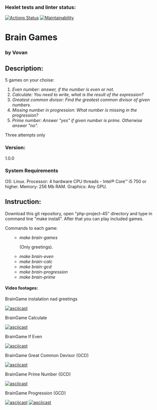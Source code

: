 ### Hexlet tests and linter status:
[![Actions Status](https://github.com/vladimr-xz/php-project-45/actions/workflows/hexlet-check.yml/badge.svg)](https://github.com/vladimr-xz/php-project-45/actions)
[![Maintainability](https://api.codeclimate.com/v1/badges/202d3101c6c9f93522f9/maintainability)](https://codeclimate.com/github/vladimr-xz/php-project-45/maintainability)

<h1>Brain Games</h1>
<h3>by Vovan</h3>

<h2>Description:</h2>

<p>5 games on your choise:</p>
<ol>
<li><em>Even number: answer, if the number is even or not.</em></li>
<li><em>Calculate: You need to write, what is the result of the expression?</em></li>
<li><em>Greatest common divisor: Find the greatest common divisor of given numbers.</em></li>
<li><em>Missing number in progression: What number is missing in the progression?</em></li>
<li><em>Prime number: Answer "yes" if given number is prime. Otherwise answer "no".</em></li>
</ol>
<p>Three attempts only</p>
<h3>Version:</h3>
<p>1.0.0</p>


<h3>System Requirements</h3>
<p>OS: Linux. Processor: 4 hardware CPU threads - Intel® Core™ i5 750 or higher. Memory: 256 Mb RAM. Graphics: Any GPU. </p>


<h2>Instruction:</h2>
<p>Download this git repository, open "php-project-45" directory and type in command line "make install". After that you can play included games.</p>

<p>Commands to each game:</p>
<ol>
<ul><li><em>make brain-games</em></li> <p>(Only greetings).</p>
<li><em>make brain-even</em></li>
<li><em>make brain-calc</em></li>
<li><em>make brain-gcd</em></li>
<li><em>make brain-progression</em></li>
<li><em>make brain-prime</em></li><ul>
</ol>


<h4>Video footages:</h4>

<p>BrainGame instalation nad greetings</p>

[![asciicast](https://asciinema.org/a/dbIhcTf5T00aLdok5mCzKU0Cj.svg)](https://asciinema.org/a/dbIhcTf5T00aLdok5mCzKU0Cj)

<p>BrainGame Calculate</p>

[![asciicast](https://asciinema.org/a/Dsq2kNjc1Vi0fMawA2YSf6aRH.svg)](https://asciinema.org/a/Dsq2kNjc1Vi0fMawA2YSf6aRH)

<p>BrainGame If Even</p>

[![asciicast](https://asciinema.org/a/uA5ZuF10GUvxF12WGSBOEPxPB.svg)](https://asciinema.org/a/uA5ZuF10GUvxF12WGSBOEPxPB)

<p>BrainGame Great Common Devisor (GCD) </p>

[![asciicast](https://asciinema.org/a/4g58FIpRdtDNpgmhNOPVPEeQk.svg)](https://asciinema.org/a/4g58FIpRdtDNpgmhNOPVPEeQk)
 
<p>BrainGame Prime Number (GCD) </p>

[![asciicast](https://asciinema.org/a/cVYkJJsNWjhswVxSXkGcK6FOZ.svg)](https://asciinema.org/a/cVYkJJsNWjhswVxSXkGcK6FOZ)

<p>BrainGame Progression (GCD) </p>

[![asciicast](https://asciinema.org/a/YAuWy70AQKS6pvrOr87IrgewE.svg)](https://asciinema.org/a/YAuWy70AQKS6pvrOr87IrgewE)
[![asciicast](https://asciinema.org/a/cVYkJJsNWjhswVxSXkGcK6FOZ.svg)](https://asciinema.org/a/cVYkJJsNWjhswVxSXkGcK6FOZ)
